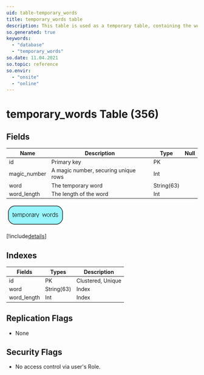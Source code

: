 ```yaml
---
uid: table-temporary_words
title: temporary_words table
description: This table is used as a temporary table, containing the words we want                  to search for in the FAQs
so.generated: true
keywords:
  - "database"
  - "temporary_words"
so.date: 11.04.2021
so.topic: reference
so.envir:
  - "onsite"
  - "online"
---
```


# temporary\_words Table (356)

## Fields

| Name | Description | Type | Null |
|------|-------------|------|:----:|
|id|Primary key|PK| |
|magic\_number|A magic number, securing unique rows|Int| |
|word|The temporary word|String(63)| |
|word\_length|The length of the word|Int| |


![temporary_words table relationship diagram](./media/temporary_words.png)

[!include[details](./includes/temporary-words.md)]

## Indexes

| Fields | Types | Description |
|--------|-------|-------------|
|id |PK |Clustered, Unique |
|word |String(63) |Index |
|word\_length |Int |Index |

## Replication Flags

* None

## Security Flags

* No access control via user's Role.


